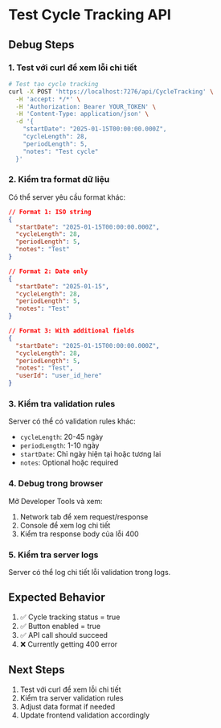# Test Cycle Tracking API

## Debug Steps

### 1. Test với curl để xem lỗi chi tiết

```bash
# Test tạo cycle tracking
curl -X POST 'https://localhost:7276/api/CycleTracking' \
  -H 'accept: */*' \
  -H 'Authorization: Bearer YOUR_TOKEN' \
  -H 'Content-Type: application/json' \
  -d '{
    "startDate": "2025-01-15T00:00:00.000Z",
    "cycleLength": 28,
    "periodLength": 5,
    "notes": "Test cycle"
  }'
```

### 2. Kiểm tra format dữ liệu

Có thể server yêu cầu format khác:

```json
// Format 1: ISO string
{
  "startDate": "2025-01-15T00:00:00.000Z",
  "cycleLength": 28,
  "periodLength": 5,
  "notes": "Test"
}

// Format 2: Date only
{
  "startDate": "2025-01-15",
  "cycleLength": 28,
  "periodLength": 5,
  "notes": "Test"
}

// Format 3: With additional fields
{
  "startDate": "2025-01-15T00:00:00.000Z",
  "cycleLength": 28,
  "periodLength": 5,
  "notes": "Test",
  "userId": "user_id_here"
}
```

### 3. Kiểm tra validation rules

Server có thể có validation rules khác:
- `cycleLength`: 20-45 ngày
- `periodLength`: 1-10 ngày
- `startDate`: Chỉ ngày hiện tại hoặc tương lai
- `notes`: Optional hoặc required

### 4. Debug trong browser

Mở Developer Tools và xem:
1. Network tab để xem request/response
2. Console để xem log chi tiết
3. Kiểm tra response body của lỗi 400

### 5. Kiểm tra server logs

Server có thể log chi tiết lỗi validation trong logs.

## Expected Behavior

1. ✅ Cycle tracking status = true
2. ✅ Button enabled = true  
3. ✅ API call should succeed
4. ❌ Currently getting 400 error

## Next Steps

1. Test với curl để xem lỗi chi tiết
2. Kiểm tra server validation rules
3. Adjust data format if needed
4. Update frontend validation accordingly 